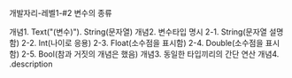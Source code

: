 개발자리-레벨1-#2 변수의 종류

개념1. Text("\(변수)"). String(문자열)
개념2. 변수타입 명시
2-1. String(문자열 설명함)
2-2. Int(나이로 응용)
2-3. Float(소수점을 표시함)
2-4. Double(소수점을 표시함)
2-5. Bool(참과 거짓의 개념은 했음)
개념3. 동일한 타입끼리의 간단 연산
개념4. .description